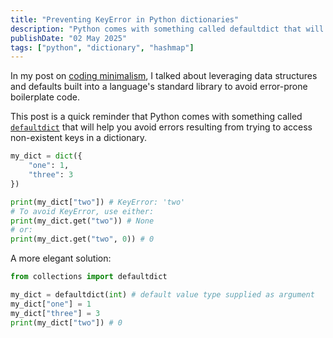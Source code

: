 ```yaml
---
title: "Preventing KeyError in Python dictionaries"
description: "Python comes with something called defaultdict that will help you avoid KeyErrors."
publishDate: "02 May 2025"
tags: ["python", "dictionary", "hashmap"]
---
```


In my post on [coding minimalism](/leetcode-minimalism), I talked about leveraging data structures and defaults built into a language's standard library to avoid error-prone boilerplate code.

This post is a quick reminder that Python comes with something called [`defaultdict`](https://www.geeksforgeeks.org/defaultdict-in-python/) that will help you avoid errors resulting from trying to access non-existent keys in a dictionary.

```python
my_dict = dict({
    "one": 1,
    "three": 3
})

print(my_dict["two"]) # KeyError: 'two'
# To avoid KeyError, use either:
print(my_dict.get("two")) # None
# or:
print(my_dict.get("two", 0)) # 0
```

A more elegant solution:

```python
from collections import defaultdict

my_dict = defaultdict(int) # default value type supplied as argument
my_dict["one"] = 1
my_dict["three"] = 3
print(my_dict["two"]) # 0
```